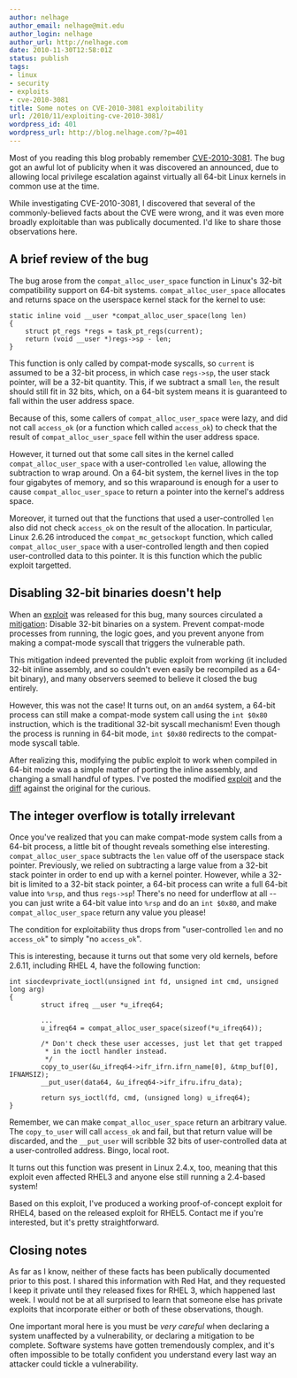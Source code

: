 ```yaml
---
author: nelhage
author_email: nelhage@mit.edu
author_login: nelhage
author_url: http://nelhage.com
date: 2010-11-30T12:58:01Z
status: publish
tags:
- linux
- security
- exploits
- cve-2010-3081
title: Some notes on CVE-2010-3081 exploitability
url: /2010/11/exploiting-cve-2010-3081/
wordpress_id: 401
wordpress_url: http://blog.nelhage.com/?p=401
---
```


Most of you reading this blog probably remember
[CVE-2010-3081][mitre]. The bug got an awful lot of publicity when it
was discovered an announced, due to allowing local privilege
escalation against virtually all 64-bit Linux kernels in common use at
the time.

While investigating CVE-2010-3081, I discovered that several of the
commonly-believed facts about the CVE were wrong, and it was even more
broadly exploitable than was publically documented. I'd like to share
those observations here.

A brief review of the bug
-------------------------

The bug arose from the `compat_alloc_user_space` function in Linux's
32-bit compatibility support on 64-bit
systems. `compat_alloc_user_space` allocates and returns space on the
userspace kernel stack for the kernel to use:

    static inline void __user *compat_alloc_user_space(long len)
    {
        struct pt_regs *regs = task_pt_regs(current);
        return (void __user *)regs->sp - len;
    }

This function is only called by compat-mode syscalls, so `current` is assumed to
be a 32-bit process, in which case `regs->sp`, the user stack pointer, will be a
32-bit quantity. This, if we subtract a small `len`, the result should still fit
in 32 bits, which, on a 64-bit system means it is guaranteed to fall within the
user address space.

Because of this, some callers of `compat_alloc_user_space` were lazy, and did
not call `access_ok` (or a function which called `access_ok`) to check that the
result of `compat_alloc_user_space` fell within the user address space.
    
However, it turned out that some call sites in the kernel called
`compat_alloc_user_space` with a user-controlled `len` value, allowing the
subtraction to wrap around. On a 64-bit system, the kernel lives in the top four
gigabytes of memory, and so this wraparound is enough for a user to cause
`compat_alloc_user_space` to return a pointer into the kernel's address space.

Moreover, it turned out that the functions that used a user-controlled `len`
also did not check `access_ok` on the result of the allocation. In particular,
Linux 2.6.26 introduced the `compat_mc_getsockopt` function, which called
`compat_alloc_user_space` with a user-controlled length and then copied
user-controlled data to this pointer. It is this function which the public
exploit targetted.


Disabling 32-bit binaries doesn't help
--------------------------------------

When an [exploit][exploit] was released for this bug, many sources
circulated a [mitigation][rhkb]: Disable 32-bit binaries on a
system. Prevent compat-mode processes from running, the logic goes,
and you prevent anyone from making a compat-mode syscall that triggers
the vulnerable path.

This mitigation indeed prevented the public exploit from working (it
included 32-bit inline assembly, and so couldn't even easily be
recompiled as a 64-bit binary), and many observers seemed to believe
it closed the bug entirely.

However, this was not the case! It turns out, on an `amd64` system, a
64-bit process can still make a compat-mode system call using the `int
$0x80` instruction, which is the traditional 32-bit syscall mechanism!
Even though the process is running in 64-bit mode, `int $0x80`
redirects to the compat-mode syscall table.

After realizing this, modifying the public exploit to work when
compiled in 64-bit mode was a simple matter of porting the inline
assembly, and changing a small handful of types. I've posted the
modified [exploit][amd64] and the [diff][diff] against the original
for the curious.


The integer overflow is totally irrelevant
------------------------------------------

Once you've realized that you can make compat-mode system calls from a 64-bit
process, a little bit of thought reveals something else
interesting. `compat_alloc_user_space` subtracts the `len` value off of the
userspace stack pointer. Previously, we relied on subtracting a large value from
a 32-bit stack pointer in order to end up with a kernel pointer. However, while
a 32-bit is limited to a 32-bit stack pointer, a 64-bit process can write a full
64-bit value into `%rsp`, and thus `regs->sp`! There's no need for underflow at
all -- you can just write a 64-bit value into `%rsp` and do an `int $0x80`, and
make `compat_alloc_user_space` return any value you please!

The condition for exploitability thus drops from "user-controlled
`len` and no `access_ok`" to simply "no `access_ok`".

This is interesting, because it turns out that some very old kernels, before
2.6.11, including RHEL 4, have the following function:

    int siocdevprivate_ioctl(unsigned int fd, unsigned int cmd, unsigned long arg)
    {
            struct ifreq __user *u_ifreq64;

            ...
            u_ifreq64 = compat_alloc_user_space(sizeof(*u_ifreq64));

            /* Don't check these user accesses, just let that get trapped
             * in the ioctl handler instead.
             */
            copy_to_user(&u_ifreq64->ifr_ifrn.ifrn_name[0], &tmp_buf[0], IFNAMSIZ);
            __put_user(data64, &u_ifreq64->ifr_ifru.ifru_data);

            return sys_ioctl(fd, cmd, (unsigned long) u_ifreq64);
    }

Remember, we can make `compat_alloc_user_space` return an arbitrary
value. The `copy_to_user` will call `access_ok` and fail, but that
return value will be discarded, and the `__put_user` will scribble 32
bits of user-controlled data at a user-controlled address. Bingo,
local root.

It turns out this function was present in Linux 2.4.x, too, meaning
that this exploit even affected RHEL3 and anyone else still running a
2.4-based system!

Based on this exploit, I've produced a working proof-of-concept
exploit for RHEL4, based on the released exploit for RHEL5. Contact me
if you're interested, but it's pretty straightforward.

Closing notes
-------------

As far as I know, neither of these facts has been publically
documented prior to this post. I shared this information with Red Hat,
and they requested I keep it private until they released fixes for
RHEL 3, which happened last week. I would not be at all surprised to
learn that someone else has private exploits that incorporate either
or both of these observations, though.

One important moral here is you must be *very careful* when declaring
a system unaffected by a vulnerability, or declaring a mitigation to
be complete. Software systems have gotten tremendously complex, and
it's often impossible to be totally confident you understand every
last way an attacker could tickle a vulnerability.

[rhbz]: https://bugzilla.redhat.com/show_bug.cgi?id=CVE-2010-3081
[rhkb]: https://access.redhat.com/kb/docs/DOC-40265
[mitre]: http://cve.mitre.org/cgi-bin/cvename.cgi?name=CVE-2010-3081
[exploit]: http://www.seclists.org/fulldisclosure/2010/Sep/268
[amd64]: http://nelhage.com/files/abftw_64.c
[diff]:http://nelhage.com/files/abftw.diff
[hawkes]: http://sota.gen.nz/compat1/
